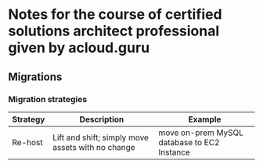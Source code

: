 # Notes for the course of certified solutions architect professional given by acloud.guru

## Migrations

### Migration strategies

|Strategy|Description|Example|
|----|----|----|
|Re-host|Lift and shift; simply move assets with no change|move on-prem MySQL database to EC2 Instance|
